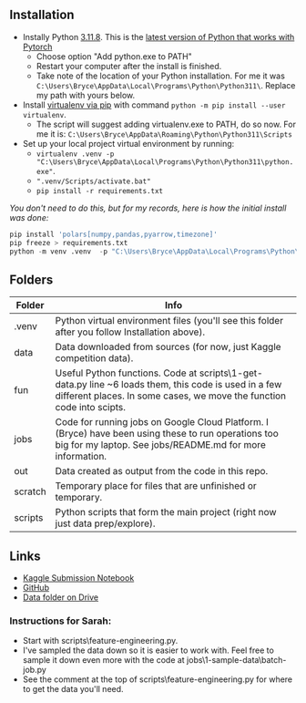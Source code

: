 ## Installation

* Instally Python [3.11.8](https://www.python.org/ftp/python/3.11.8/python-3.11.8-amd64.exe). This is the [latest version of Python that works with Pytorch](https://pytorch.org/get-started/locally/)
  - Choose option "Add python.exe to PATH"
  - Restart your computer after the install is finished. 
  - Take note of the location of your Python installation. For me it was `C:\Users\Bryce\AppData\Local\Programs\Python\Python311\`. Replace my path with yours below.
* Install [virtualenv via pip](https://virtualenv.pypa.io/en/latest/installation.html) with command `python -m pip install --user virtualenv`.
  - The script will suggest adding virtualenv.exe to PATH, do so now. For me it is: `C:\Users\Bryce\AppData\Roaming\Python\Python311\Scripts`
* Set up your local project virtual environment by running:
    - `virtualenv .venv -p "C:\Users\Bryce\AppData\Local\Programs\Python\Python311\python.exe"`.
    - `".venv/Scripts/activate.bat"`
    - `pip install -r requirements.txt`

_You don't need to do this, but for my records, here is how the initial install was done:_
```python
pip install 'polars[numpy,pandas,pyarrow,timezone]'
pip freeze > requirements.txt
python -m venv .venv  -p "C:\Users\Bryce\AppData\Local\Programs\Python\Python311\python.exe"
```

## Folders

| Folder | Info |
| ------------- | ------------- |
| .venv | Python virtual environment files (you'll see this folder after you follow Installation above). |
| data | Data downloaded from sources (for now, just Kaggle competition data). |
| fun | Useful Python functions. Code at scripts\1-get-data.py line ~6 loads them, this code is used in a few different places. In some cases, we move the function code into scipts. |
| jobs | Code for running jobs on Google Cloud Platform. I (Bryce) have been using these to run operations too big for my laptop. See jobs/README.md for more information. |
| out | Data created as output from the code in this repo. |
| scratch | Temporary place for files that are unfinished or temporary. |
| scripts | Python scripts that form the main project (right now just data prep/explore). |

## Links

* [Kaggle Submission Notebook](https://www.kaggle.com/code/brycechamberlain/bryce-chamberlain-home-credit-submission)
* [GitHub](https://github.com/superchordate/kaggle-2024-credit)
* [Data folder on Drive](https://drive.google.com/drive/folders/1aYeJOcdap4l3VKbYSHgFpxzfA3AoDRO3?usp=drive_link)

### Instructions for Sarah:

* Start with scripts\feature-engineering.py. 
* I've sampled the data down so it is easier to work with. Feel free to sample it down even more with the code at jobs\1-sample-data\batch-job.py
* See the comment at the top of scripts\feature-engineering.py for where to get the data you'll need. 
